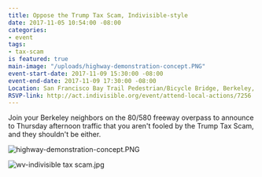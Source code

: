 ```yaml
---
title: Oppose the Trump Tax Scam, Indivisible-style
date: 2017-11-05 10:54:00 -08:00
categories:
- event
tags:
- tax-scam
is featured: true
main-image: "/uploads/highway-demonstration-concept.PNG"
event-start-date: 2017-11-09 15:30:00 -08:00
event-end-date: 2017-11-09 17:30:00 -08:00
Location: San Francisco Bay Trail Pedestrian/Bicycle Bridge, Berkeley, CA
RSVP-link: http://act.indivisible.org/event/attend-local-actions/7256
---
```


Join your Berkeley neighbors on the 80/580 freeway overpass to announce to Thursday afternoon traffic that you aren't fooled by the Trump Tax Scam, and they shouldn't be either.

![highway-demonstration-concept.PNG](/uploads/highway-demonstration-concept.PNG)

![wv-indivisible tax scam.jpg](/uploads/wv-indivisible%20tax%20scam.jpg)